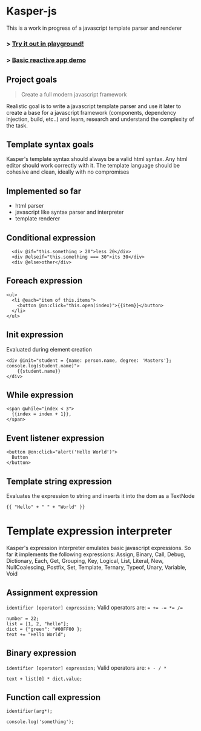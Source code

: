# Kasper-js

This is a work in progress of a javascript template parser and renderer

### > [Try it out in playground!](https://eugenioenko.github.io/kasper-js/live/)

### > [Basic reactive app demo](https://eugenioenko.github.io/kasper-js/live/demo.html)

## Project goals

> Create a full modern javascript framework

Realistic goal is to write a javascript template parser and use it later to create a base for a javascript framework (components, dependency injection, build, etc..) and learn, research and understand the complexity of the task.

## Template syntax goals

Kasper's template syntax should always be a valid html syntax. Any html editor should work correctly with it.
The template language should be cohesive and clean, ideally with no compromises

## Implemented so far

- html parser
- javascript like syntax parser and interpreter
- template renderer

## Conditional expression

```
  <div @if="this.something > 20">less 20</div>
  <div @elseif="this.something === 30">its 30</div>
  <div @else>other</div>
```

## Foreach expression

```
<ul>
  <li @each="item of this.items">
    <button @on:click="this.open(index)">{{item}}</button>
  </li>
</ul>
```

## Init expression

Evaluated during element creation

```
<div @init="student = {name: person.name, degree: 'Masters'}; console.log(student.name)">
    {{student.name}}
</div>
```

## While expression

```
<span @while="index < 3">
  {{index = index + 1}},
</span>
```

## Event listener expression

```
<button @on:click="alert('Hello World')">
  Button
</button>
```

## Template string expression

Evaluates the expression to string and inserts it into the dom as a TextNode

```
{{ "Hello" + " " + "World" }}
```

# Template expression interpreter

Kasper's expression interpreter emulates basic javascript expressions.
So far it implements the following expressions:
Assign, Binary, Call, Debug, Dictionary, Each, Get, Grouping, Key, Logical, List, Literal, New, NullCoalescing, Postfix, Set, Template, Ternary, Typeof, Unary, Variable, Void

## Assignment expression

`identifier [operator] expression;`
Valid operators are: `= += -= *= /=`

```
number = 22;
list = [1, 2, "hello"];
dict = {"green": "#00FF00 };
text += "Hello World";
```

## Binary expression

`identifier [operator] expression;`
Valid operators are: `+ - / *`

```
text + list[0] * dict.value;
```

## Function call expression

`identifier(arg*);`

```
console.log('something');
```
